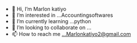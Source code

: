 - 👋 Hi, I’m Marlon katiyo
- 👀 I’m interested in ...Accountingsoftwares
- 🌱 I’m currently learning ...python 
- 💞️ I’m looking to collaborate on ...
- 📫 How to reach me ...Marlonkatiyo2@gmail.com 

<!---
Marlonkatiyo/Marlonkatiyo is a ✨ special ✨ repository because its `README.md` (this file) appears on your GitHub profile.
You can click the Preview link to take a look at your changes.
--->
